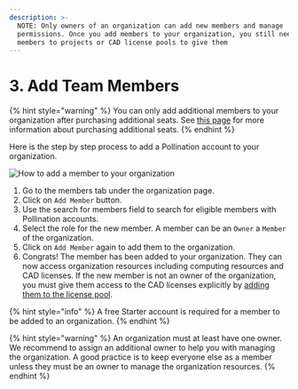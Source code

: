 ```yaml
---
description: >-
  NOTE: Only owners of an organization can add new members and manage
  permissions. Once you add members to your organization, you still need to add
  members to projects or CAD license pools to give them
---
```


# 3. Add Team Members

{% hint style="warning" %}
You can only add additional members to your organization after purchasing additional seats. See [this page](purchase-additional-seats.md) for more information about purchasing additional seats.
{% endhint %}

Here is the step by step process to add a Pollination account to your organization.

![How to add a member to your organization](../../.gitbook/assets/add\_team\_members.gif)

1. Go to the members tab under the organization page.
2. Click on `Add Member` button.
3. Use the search for members field to search for eligible members with Pollination accounts.
4. Select the role for the new member. A member can be an `Owner` a `Member` of the organization.
5. Click on `Add Member` again to add them to the organization.
6. Congrats! The member has been added to your organization. They can now access organization resources including computing resources and CAD licenses. If the new member is not an owner of the organization, you must give them access to the CAD licenses explicitly by [adding them to the license pool](../../get-started/manage-license-pool.md).

{% hint style="info" %}
A free Starter account is required for a member to be added to an organization.
{% endhint %}

{% hint style="warning" %}
An organization must at least have one owner. We recommend to assign an additional owner to help you with managing the organization. A good practice is to keep everyone else as a member unless they must be an owner to manage the organization resources.
{% endhint %}
